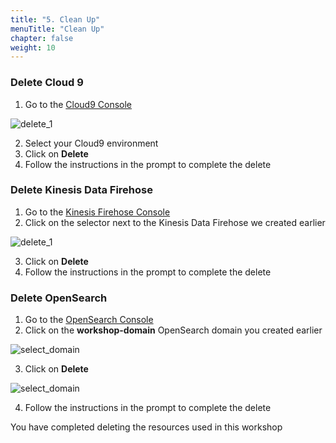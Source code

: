 ```yaml
---
title: "5. Clean Up"
menuTitle: "Clean Up"
chapter: false
weight: 10
---
```


### Delete Cloud 9

1. Go to the [Cloud9 Console](https://console.aws.amazon.com/cloud9/home)

![delete_1](/images/open-search-log-analytics/delete_1.PNG)

2. Select your Cloud9 environment
3. Click on **Delete**
4. Follow the instructions in the prompt to complete the delete

### Delete Kinesis Data Firehose

1. Go to the [Kinesis Firehose Console](https://console.aws.amazon.com/firehose/home)
2. Click on the selector next to the Kinesis Data Firehose we created earlier

![delete_1](/images/open-search-log-analytics/delete_2.PNG)

3. Click on **Delete**
4. Follow the instructions in the prompt to complete the delete

### Delete OpenSearch

1. Go to the [OpenSearch Console](https://console.aws.amazon.com/esv3/home)
2. Click on the **workshop-domain** OpenSearch domain you created earlier

![select_domain](/images/open-search-log-analytics/IAM_1.PNG)

3. Click on **Delete**

![select_domain](/images/open-search-log-analytics/delete_3.PNG)

4. Follow the instructions in the prompt to complete the delete

You have completed deleting the resources used in this workshop